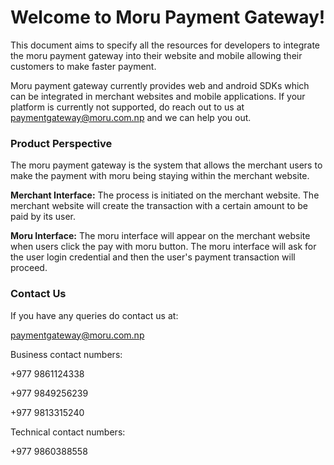 # Welcome to Moru Payment Gateway!

This document aims to specify all the resources for developers to integrate the moru payment gateway into their website and mobile allowing their customers to make faster payment.

Moru payment gateway currently provides web and android SDKs which can be integrated in merchant websites and mobile applications. If your platform is currently not supported, do reach out to us at paymentgateway@moru.com.np
and we can help you out.

### Product Perspective

The moru payment gateway is the system that allows the merchant users to make the payment with moru being staying within the merchant website.

**Merchant Interface:** The process is initiated on the merchant website. The merchant website will create the transaction with a certain amount to be paid by its user.

**Moru Interface:** The moru interface will appear on the merchant website when users click the pay with moru button. The moru interface will ask for the user login credential and then the user's payment transaction will proceed.

### Contact Us

If you have any queries do contact us at:

paymentgateway@moru.com.np

Business contact numbers:

+977 9861124338

+977 9849256239

+977 9813315240

Technical contact numbers:

+977 9860388558

